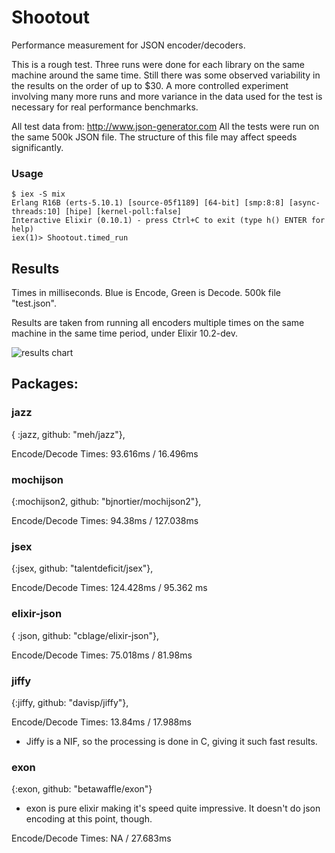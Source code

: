 # Shootout

Performance measurement for JSON encoder/decoders.

This is a rough test.  Three runs were done for each library on the same machine around the same time.  Still there was
some observed variability in the results on the order of up to $30.  A more controlled experiment involving many more runs 
and more variance in the data used for the test is necessary for real performance benchmarks. 

All test data from: http://www.json-generator.com  All the tests were run on the same 500k JSON file.  The structure of this 
file may affect speeds significantly. 

### Usage

	$ iex -S mix
	Erlang R16B (erts-5.10.1) [source-05f1189] [64-bit] [smp:8:8] [async-threads:10] [hipe] [kernel-poll:false]
	Interactive Elixir (0.10.1) - press Ctrl+C to exit (type h() ENTER for help)
	iex(1)> Shootout.timed_run

## Results
Times in milliseconds. Blue is Encode, Green is Decode. 500k file "test.json".

Results are taken from running all encoders multiple times on the same machine in the same time period, under Elixir 10.2-dev.

![results chart](https://raw.github.com/n1rvana/Shootout/master/chart.jpg "Results")

## Packages:

### jazz
{ :jazz, github: "meh/jazz"},

Encode/Decode Times:  93.616ms / 16.496ms

### mochijson
{:mochijson2, github: "bjnortier/mochijson2"},

Encode/Decode Times: 94.38ms / 127.038ms

### jsex
{:jsex, github: "talentdeficit/jsex"},

Encode/Decode Times: 124.428ms / 95.362 ms

### elixir-json
{ :json, github: "cblage/elixir-json"},

Encode/Decode Times: 75.018ms / 81.98ms

### jiffy
{:jiffy, github: "davisp/jiffy"},

Encode/Decode Times: 13.84ms / 17.988ms

- Jiffy is a NIF, so the processing is done in C, giving it such fast results.

### exon
{:exon, github: "betawaffle/exon"}

- exon is pure elixir making it's speed quite impressive.  It doesn't do json encoding at this point, though.

Encode/Decode Times:  NA / 27.683ms
